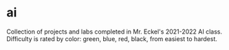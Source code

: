 # ai
Collection of projects and labs completed in Mr. Eckel's 2021-2022 AI class. Difficulty is rated by color: green, blue, red, black, from easiest to hardest.
